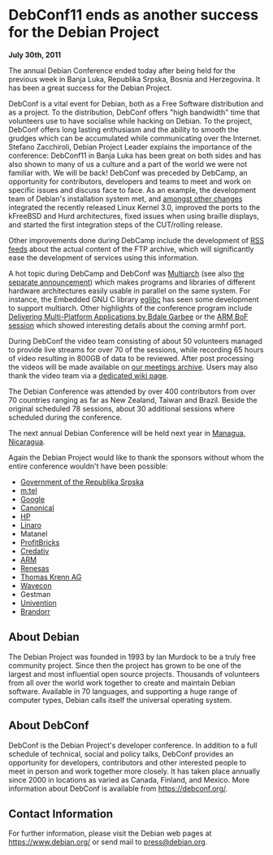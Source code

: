 
DebConf11 ends as another success for the Debian Project
========================================================


**July 30th, 2011**


The annual Debian Conference ended today after being held for the
previous
week in Banja Luka, Republika Srpska, Bosnia and Herzegovina. It has
been a great success for the Debian Project.


DebConf is a vital event for Debian, both as a Free Software
distribution and as a project. To the distribution, DebConf offers "high
bandwidth" time that volunteers use to have socialise while hacking on
Debian. To the project, DebConf offers long lasting enthusiasm and the
ability to smooth the grudges which can be accumulated while communicating over the
Internet. Stefano Zacchiroli, Debian Project Leader explains the importance of the conference: DebConf11 in Banja Luka has
been great on both sides and has also shown to many of us a culture and a
part of the world we were not familiar with. We will be back!
DebConf was preceded by DebCamp, an opportunity for contributors,
developers and teams to meet and work on specific issues and discuss face
to face. As an example, the development team of Debian's installation system
met, and [amongst
other changes](https://wiki.debian.org/DebianInstaller/Debconf11Summary) integrated the recently released Linux Kernel 3.0,
improved the ports to the kFreeBSD and Hurd architectures, fixed issues
when using braille displays, and started the first integration steps of the
CUT/rolling release.


Other improvements done during DebCamp include the development of [RSS feeds](http://dde.debian.net/debchanges/) about the actual
content of the FTP archive, which will significantly ease the development
of services using this information.


A hot topic during DebCamp and DebConf was [Multiarch](http://penta.debconf.org/dc11_schedule/events/747.en.html)
(see also [the separate announcement](https://www.debian.org/News/2011/20110726b)) which makes programs
and libraries of different hardware architectures easily usable in
parallel on the same system. For instance, the Embedded GNU C library
[eglibc](https://packages.debian.org/glibc) has seen some
development to support multiarch. Other highlights of the conference program
include [Delivering
Multi-Platform Applications by Bdale Garbee](http://penta.debconf.org/dc11_schedule/events/705.en.html) or the [ARM BoF
session](http://penta.debconf.org/dc11_schedule/events/795.en.html) which showed interesting details about the coming armhf
port.


During DebConf the video team consisting of about 50 volunteers managed to provide live streams for over
70 of the sessions, while recording 65 hours of video resulting in
800GB of data to be reviewed. After post processing the videos will be made
available on [our
meetings archive](http://meetings-archive.debian.net/pub/debian-meetings/2011/debconf11/). Users may also thank the video team via a [dedicated
wiki page](http://wiki.debconf.org/wiki/DebConf11/Videoteam/Thanks).


The Debian Conference was attended by over 400 contributors from over
70 countries ranging as far as New Zealand, Taiwan and Brazil. Beside the
original scheduled 78 sessions, about 30 additional sessions where
scheduled during the conference.


The next annual Debian Conference will be held next year in [Managua,
Nicaragua](http://penta.debconf.org/dc11_schedule/events/719.en.html).



Again the Debian Project would like to thank the sponsors without whom the
entire conference wouldn't have been possible:


* [Government of the Republika
Srpska](http://vladars.net/)
* [m:tel](http://www.mtel.ba/)
* [Google](http://google.com/)
* [Canonical](https://www.canonical.com/)
* [HP](http://www.hp.com/)
* [Linaro](https://www.linaro.org/)
* Matanel
* [ProfitBricks](https://www.profitbricks.com/)
* [Credativ](http://www.credativ.com/)
* [ARM](http://www.arm.com/)
* [Renesas](https://www.renesas.com/)
* [Thomas Krenn AG](https://www.thomas-krenn.com/)
* [Wavecon](https://www.wavecon.de/)
* Gestman
* [Univention](https://www.univention.com/)
* [Brandorr](https://www.brandorr.com/)


About Debian
------------



The Debian Project was founded in 1993 by Ian Murdock to be a truly
free community project. Since then the project has grown to be one of
the largest and most influential open source projects. Thousands of
volunteers from all over the world work together to create and
maintain Debian software. Available in 70 languages, and
supporting a huge range of computer types, Debian calls itself the
universal operating system.



About DebConf
-------------


DebConf is the Debian Project's developer conference. In addition to a
full schedule of technical, social and policy talks, DebConf provides an
opportunity for developers, contributors and other interested people to
meet in person and work together more closely. It has taken place
annually since 2000 in locations as varied as Canada, Finland, and
Mexico. More information about DebConf is available from
https://debconf.org/.


Contact Information
-------------------


For further information, please visit the Debian web pages at
<https://www.debian.org/> or send mail to
<press@debian.org>.





